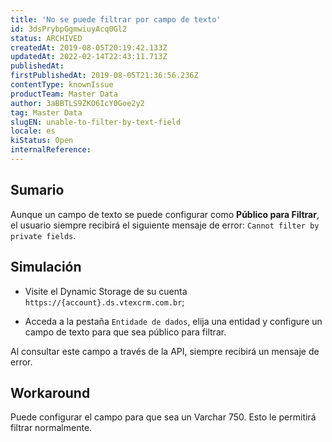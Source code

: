 ```yaml
---
title: 'No se puede filtrar por campo de texto'
id: 3dsPrybpGgmwiuyAcq0Gl2
status: ARCHIVED
createdAt: 2019-08-05T20:19:42.133Z
updatedAt: 2022-02-14T22:43:11.713Z
publishedAt: 
firstPublishedAt: 2019-08-05T21:36:56.236Z
contentType: knownIssue
productTeam: Master Data
author: 3aBBTLS9ZKO6IcY0Goe2y2
tag: Master Data
slugEN: unable-to-filter-by-text-field
locale: es
kiStatus: Open
internalReference: 
---
```


## Sumario

Aunque un campo de texto se puede configurar como __Público para Filtrar__, el usuario siempre recibirá el siguiente mensaje de error: `Cannot filter by private fields`.

## Simulación

- Visite el Dynamic Storage de su cuenta `https://{account}.ds.vtexcrm.com.br`;

- Acceda a la pestaña `Entidade de dados`, elija una entidad y configure un campo de texto para que sea público para filtrar.

Al consultar este campo a través de la API, siempre recibirá un mensaje de error.

## Workaround

Puede configurar el campo para que sea un Varchar 750. Esto le permitirá filtrar normalmente.

